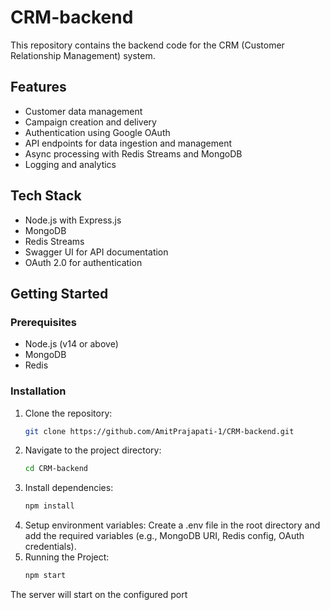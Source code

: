 # CRM-backend

This repository contains the backend code for the CRM (Customer Relationship Management) system.

## Features

- Customer data management
- Campaign creation and delivery
- Authentication using Google OAuth
- API endpoints for data ingestion and management
- Async processing with Redis Streams and MongoDB
- Logging and analytics

## Tech Stack

- Node.js with Express.js
- MongoDB
- Redis Streams
- Swagger UI for API documentation
- OAuth 2.0 for authentication

## Getting Started

### Prerequisites

- Node.js (v14 or above)
- MongoDB
- Redis

### Installation

1. Clone the repository:
   ```bash
   git clone https://github.com/AmitPrajapati-1/CRM-backend.git
   
2. Navigate to the project directory:
   ```bash
   cd CRM-backend
3. Install dependencies:
      ```bash
      npm install
4. Setup environment variables:
   Create a .env file in the root directory and add the required variables (e.g., MongoDB URI, Redis config, OAuth credentials).
5. Running the Project:
      ```bash
      npm start
The server will start on the configured port
   
